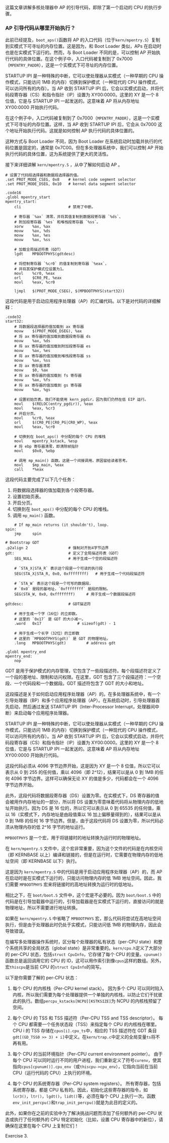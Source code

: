 这篇文章讲解多核处理器中 AP 的引导代码，即除了第一个启动的 CPU 的执行步骤。

### AP 引导代码从哪里开始执行？

此前已经提及，`boot_aps()`函数将 AP 的入口代码（位于`kern/mpentry.S`）复制到实模式下可寻址的内存位置。这是因为，和 Boot Loader 类似，APs 在启动时也是在实模式下运行的。然而，与 Boot Loader 不同的是，可以控制 AP 开始执行代码的具体位置。在这个例子中，入口代码被复制到了 0x7000（`MPENTRY_PADDR`），这是一个实模式下可寻址的内存位置。

STARTUP IPI 是一种特殊的中断，它可以使处理器从实模式（一种早期的 CPU 操作模式，只能访问 1MB 的内存）切换到保护模式（一种现代的 CPU 操作模式，可以访问所有的内存）。当 AP 收到 STARTUP IPI 后，它会以实模式启动，并将代码段寄存器（CS）和指令指针（IP）设置为 XY00:0000。这里的 XY 是一个 8 位值，它是与 STARTUP IPI 一起发送的。这意味着 AP 将从内存地址 XY00:0000 开始执行代码。

在这个例子中，入口代码被复制到了 0x7000（`MPENTRY_PADDR`），这是一个实模式下可寻址的内存位置。这样，当 AP 收到 STARTUP IPI 后，它会从 0x7000 这个地址开始执行代码。这就是如何控制 AP 执行代码的具体位置的。

这种方式与 Boot Loader 不同，因为 Boot Loader 在系统启动时加载并执行的代码位置是固定的，通常是 0x7C00。但在多处理器系统中，我们可以控制 AP 开始执行代码的具体位置，这为系统提供了更大的灵活性。

接下来详细讲解 `kern/mpentry.S` ，从中了解如何启动 AP 。

```
# 设置了代码段选择器和数据段选择器的值。
.set PROT_MODE_CSEG, 0x8	# kernel code segment selector
.set PROT_MODE_DSEG, 0x10	# kernel data segment selector

.code16
.globl mpentry_start
mpentry_start:
	cli                     # 禁用了中断。

    # 寄存器 `%ax` 清零，并将其值复制到数据段寄存器 `%ds`、
    # 附加段寄存器 `%es` 和堆栈段寄存器 `%ss`。
	xorw    %ax, %ax
	movw    %ax, %ds
	movw    %ax, %es
	movw    %ax, %ss

    # 加载全局描述符表（GDT）
	lgdt    MPBOOTPHYS(gdtdesc)

    # 将控制寄存器 `%cr0` 的值复制到寄存器 `%eax`，
    # 并将其保护模式位设置为1。
	movl    %cr0, %eax
	orl     $CR0_PE, %eax
	movl    %eax, %cr0

	ljmpl   $(PROT_MODE_CSEG), $(MPBOOTPHYS(start32))
```

这段代码是用于启动应用程序处理器（AP）的汇编代码。以下是对代码的详细解释：

```
.code32
start32:
    # 将数据段选择器的值加载到 ax 寄存器
	movw    $(PROT_MODE_DSEG), %ax
    # 将 ax 寄存器的值加载到数据段寄存器 ds
	movw    %ax, %ds
    # 将 ax 寄存器的值加载到附加段寄存器 es
	movw    %ax, %es
    # 将 ax 寄存器的值加载到堆栈段寄存器 ss
	movw    %ax, %ss
    # 将 ax 寄存器清零
	movw    $0, %ax
    # 将 ax 寄存器的值加载到 fs 寄存器
	movw    %ax, %fs
    # 将 ax 寄存器的值加载到 gs 寄存器
	movw    %ax, %gs

    # 设置初始页表。我们不能使用 kern_pgdir，因为我们仍然在低 EIP 运行。
	movl    $(RELOC(entry_pgdir)), %eax
	movl    %eax, %cr3
    # 开启分页。
	movl    %cr0, %eax
	orl     $(CR0_PE|CR0_PG|CR0_WP), %eax
	movl    %eax, %cr0

    # 切换到在 boot_aps() 中分配的每个 CPU 的堆栈
	movl    mpentry_kstack, %esp
    # 将 ebp 寄存器清零，即清除帧指针
	movl    $0x0, %ebp

    # 调用 mp_main() 函数。这是一个间接调用，原因留给读者思考。
	movl    $mp_main, %eax
	call    *%eax
```

这段代码主要完成了以下几个任务：

1. 将数据段选择器的值加载到各个段寄存器。
2. 设置初始页表。
3. 开启分页。
4. 切换到在 `boot_aps()` 中分配的每个 CPU 的堆栈。
5. 调用 `mp_main()` 函数。

```
	# If mp_main returns (it shouldn't), loop.
spin:
	jmp     spin

# Bootstrap GDT
.p2align 2					# 强制对齐到4字节边界
gdt:                        # 定义了全局描述符表（GDT）
	SEG_NULL				# 用于生成一个空的段描述符

    # `STA_X|STA_R` 表示这个段是一个可读的执行段
	SEG(STA_X|STA_R, 0x0, 0xffffffff)	# 用于生成一个代码段描述符

    # `STA_W` 表示这个段是一个可写的数据段，
    # `0x0` 是段的基地址，`0xffffffff` 是段的限制。
	SEG(STA_W, 0x0, 0xffffffff)		# 用于生成一个数据段描述符

gdtdesc:                    # GDT描述符

    # 用于生成一个字（16位）的立即数。
    # 这里的 `0x17` 是 GDT 的大小减一。
	.word   0x17				# sizeof(gdt) - 1

    # 用于生成一个长字（32位）的立即数
    # 这里的 `MPBOOTPHYS(gdt)` 是 GDT 的物理地址。
	.long   MPBOOTPHYS(gdt)			# address gdt

.globl mpentry_end
mpentry_end:
	nop
```

GDT 是用于保护模式的内存管理，它包含了一些段描述符。每个段描述符定义了一个段的基地址、限制和访问权限。在这里，GDT 包含了三个段描述符：一个空段、一个代码段和一个数据段。GDT 描述符包含了 GDT 的大小和地址。

这段描述是关于如何启动应用程序处理器（AP）的。在多处理器系统中，有一个引导处理器（BP）和多个应用程序处理器（AP）。在系统启动时，引导处理器首先启动，然后通过发送 STARTUP IPI（Inter-Processor Interrupt，处理器间中断）来启动每个应用程序处理器。

STARTUP IPI 是一种特殊的中断，它可以使处理器从实模式（一种早期的 CPU 操作模式，只能访问 1MB 的内存）切换到保护模式（一种现代的 CPU 操作模式，可以访问所有的内存）。当 AP 收到 STARTUP IPI 后，它会以实模式启动，并将代码段寄存器（CS）和指令指针（IP）设置为 XY00:0000。这里的 XY 是一个 8 位值，它是与 STARTUP IPI 一起发送的。这意味着 AP 将从内存地址 XY00:0000 开始执行代码。

这段代码必须从 4096 字节边界开始，这是因为 XY 是一个 8 位值，所以它可以表示从 0 到 255 的任何值，乘以 4096（即 2^12），结果可以是从 0 到 1MB 的任何 4096 字节边界。这样可以确保无论 XY 的值是多少，代码都会在一个 4096 字节边界开始。

此外，这段代码将数据段寄存器（DS）设置为零。在实模式下，DS 寄存器的值会被用作内存地址的一部分，所以将 DS 设置为零意味着代码将从物理内存的低地址开始执行。因为 DS 是 16 位的，所以它可以表示从 0 到 65535 的任何值，乘以 16（实模式下，内存地址是由段值乘以 16 加上偏移量得到的），结果可以是从 0 到 1MB 的任何 16 字节边界。但是，由于这段代码将 DS 设置为零，所以代码必须从物理内存的低 2^16 字节的地址运行。

`MPBOOTPHYS` 是一个宏，用于将链接时的地址转换为运行时的物理地址。

在 `kern/mpentry.S` 文件中，这个宏非常重要，因为这个文件的代码是在内核空间（即 KERNBASE 以上）编译和链接的，但是在运行时，它需要在物理内存的低地址空间（即 KERNBASE 以下）执行。

这是因为 `kern/mpentry.S` 中的代码是用于启动应用程序处理器（AP）的，而 AP 在启动时是在实模式下运行的，只能访问物理内存的低 1MB 地址空间。因此，我们需要 `MPBOOTPHYS` 宏来将链接时的高地址转换为运行时的低地址。

相比之下，在 `boot/boot.S` 文件中，这个宏是不必要的。因为 `boot/boot.S` 中的代码是在引导加载器中运行的，引导加载器是在实模式下运行的，直接访问的就是物理地址，所以不需要进行地址转换。

如果在 `kern/mpentry.S` 中省略了 `MPBOOTPHYS` 宏，那么代码将尝试在高地址空间执行，但是由于处理器此时仍处于实模式，只能访问低 1MB 的物理内存，因此会导致错误。

在编写多处理器操作系统时，区分每个处理器的私有状态（per-CPU state）和整个系统共享的全局状态（global state）是非常重要的。`kern/cpu.h`定义了大部分的 per-CPU 状态，包括`struct CpuInfo`，它存储了每个 CPU 的变量。`cpunum()`函数总是返回调用它的 CPU 的 ID，这可以用作索引到像`cpus`这样的数组。另外，宏`thiscpu`是当前 CPU 的`struct CpuInfo`的简写。

以下是你需要了解的 per-CPU 状态：

1. 每个 CPU 的内核栈（Per-CPU kernel stack）。
   因为多个 CPU 可以同时陷入内核，所以我们需要为每个处理器提供一个单独的内核栈，以防止它们干扰彼此的执行。数组`percpu_kstacks[NCPU][KSTKSIZE]`为 NCPU 的内核栈预留了空间。

2. 每个 CPU 的 TSS 和 TSS 描述符（Per-CPU TSS and TSS descriptor）。
   每个 CPU 都需要一个任务状态段（TSS）来指定每个 CPU 的内核栈在哪里。CPU i 的 TSS 存储在`cpus[i].cpu_ts`中，相应的 TSS 描述符在 GDT 条目`gdt[(GD_TSS0 >> 3) + i]`中定义。在`kern/trap.c`中定义的全局变量`ts`将不再有用。

3. 每个 CPU 的当前环境指针（Per-CPU current environment pointer）。
   由于每个 CPU 可以同时运行不同的用户进程，我们重新定义了符号`curenv`，使其指向`cpus[cpunum()].cpu_env`（或`thiscpu->cpu_env`），它指向当前在当前 CPU（运行代码的 CPU）上执行的环境。

4. 每个 CPU 的系统寄存器（Per-CPU system registers）。
   所有寄存器，包括系统寄存器，都是 CPU 私有的。因此，初始化这些寄存器的指令，如`lcr3()`，`ltr()`，`lgdt()`，`lidt()`等，必须在每个 CPU 上执行一次。函数`env_init_percpu()`和`trap_init_percpu()`就是为此目的定义的。

此外，如果你在之前的实验中为了解决挑战问题而添加了任何额外的 per-CPU 状态或执行了任何额外的 CPU 特定初始化（比如，设置 CPU 寄存器中的新位），请确保在这里在每个 CPU 上复制它们！

Exercise 3.
